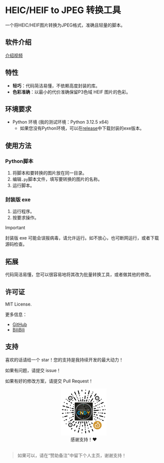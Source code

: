 # HEIC/HEIF to JPEG 转换工具

一个将HEIC/HEIF图片转换为JPEG格式，准确且轻量的脚本。

## 软件介绍
[介绍视频](https://www.bilibili.com/video/BV1SzKHe7EL1)

## 特性
- **轻巧**：代码简洁易懂，不依赖高度封装的库。
- **色彩准确**：以最小的代价准确保留P3色域 HEIF 图片的色彩。

## 环境要求
- Python 环境 (我的测试环境：Python 3.12.5 x64)
  - 如果您没有Python环境，可以在[release](https://github.com/CNDY1390/iOS-PNG-Normalizer/releases)中下载封装的exe版本。

## 使用方法
### Python脚本
1. 将脚本和要转换的图片放在同一目录。
2. 编辑`.py`脚本文件，填写要转换的图片的名称。
3. 运行脚本。

### 封装版 exe
1. 运行程序。
2. 按要求操作。

> [!IMPORTANT]
> 封装版 exe 可能会误报病毒，请允许运行。如不放心，也可断网运行，或者下载源码检查。

## 拓展
代码简洁易懂，您可以很容易地将其改为批量转换工具，或者做其他的修改。

## 许可证
MIT License.

更多信息：
- [GitHub](https://github.com/CNDY1390/HEIF-to-JPG)
- [BiliBili](https://space.bilibili.com/39713262)

## 支持
喜欢的话请给一个 star！您的支持是我持续开发的最大动力！

如果有问题，请提交 issue！

如果有好的修改方案，请提交 Pull Request！

<div style="text-align: center;">
    <img src="../docs/appreciation.png" style="height:150px;">
</div>

<center>感谢支持！❤</center>
<br>

> 如果可以，请在“赞助备注”中留下个人主页，谢谢支持！
